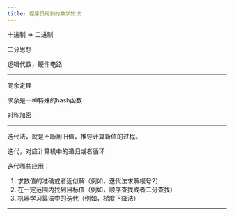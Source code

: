 ```yaml
---
title: 程序员用到的数学知识
---
```


十进制 => 二进制

二分思想

逻辑代数，硬件电路

---

同余定理

求余是一种特殊的hash函数

对称加密

---

迭代法，就是不断用旧值，推导计算新值的过程。

迭代，对应计算机中的递归或者循环

迭代哪些应用：

1. 求数值的准确或者近似解（例如，迭代法求解根号2）
2. 在一定范围内找到目标值（例如，顺序查找或者二分查找）
3. 机器学习算法中的迭代（例如，梯度下降法）

---
